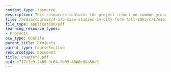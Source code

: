 ```yaml
---
content_type: resource
description: This resources contains the project report on common ground in amsterdam.
file: /media/courses/4-175-case-studies-in-city-form-fall-2005/c717e1e324699c64fb994088e68a58a9_chapter6.pdf
file_type: application/pdf
learning_resource_types:
- Projects
ocw_type: OCWFile
parent_title: Projects
parent_type: CourseSection
resourcetype: Document
title: chapter6.pdf
uid: c717e1e3-2469-9c64-fb99-4088e68a58a9
---
```

